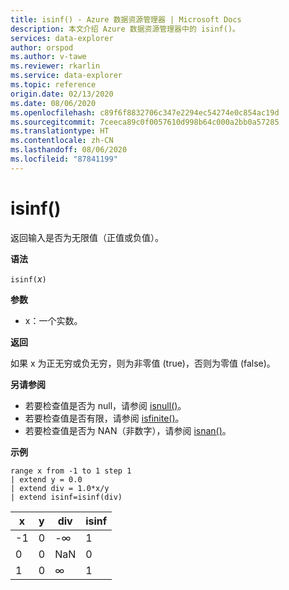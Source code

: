```yaml
---
title: isinf() - Azure 数据资源管理器 | Microsoft Docs
description: 本文介绍 Azure 数据资源管理器中的 isinf()。
services: data-explorer
author: orspod
ms.author: v-tawe
ms.reviewer: rkarlin
ms.service: data-explorer
ms.topic: reference
origin.date: 02/13/2020
ms.date: 08/06/2020
ms.openlocfilehash: c89f6f8832706c347e2294ec54274e0c854ac19d
ms.sourcegitcommit: 7ceeca89c0f0057610d998b64c000a2bb0a57285
ms.translationtype: HT
ms.contentlocale: zh-CN
ms.lasthandoff: 08/06/2020
ms.locfileid: "87841199"
---
```

# <a name="isinf"></a>isinf()

返回输入是否为无限值（正值或负值）。  

**语法**

`isinf(`*x*`)`

**参数**

* x：一个实数。

**返回**

如果 x 为正无穷或负无穷，则为非零值 (true)，否则为零值 (false)。

**另请参阅**

* 若要检查值是否为 null，请参阅 [isnull()](isnullfunction.md)。
* 若要检查值是否有限，请参阅 [isfinite()](isfinitefunction.md)。
* 若要检查值是否为 NAN（非数字），请参阅 [isnan()](isnanfunction.md)。

**示例**

```kusto
range x from -1 to 1 step 1
| extend y = 0.0
| extend div = 1.0*x/y
| extend isinf=isinf(div)
```

|x|y|div|isinf|
|---|---|---|---|
|-1|0|-∞|1|
|0|0|NaN|0|
|1|0|∞|1|
